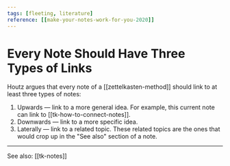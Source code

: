 ```yaml
---
tags: [fleeting, literature]
reference: [[make-your-notes-work-for-you-2020]]
---
```


# Every Note Should Have Three Types of Links

Houtz argues that every note of a [[zettelkasten-method]] should link to at least three types of notes:

1. Upwards — link to a more general idea. For example, this current note can link to [[tk-how-to-connect-notes]].
2. Downwards — link to a more specific idea.
3. Laterally — link to a related topic. These related topics are the ones that would crop up in the "See also" section of a note.

---
See also: [[tk-notes]]